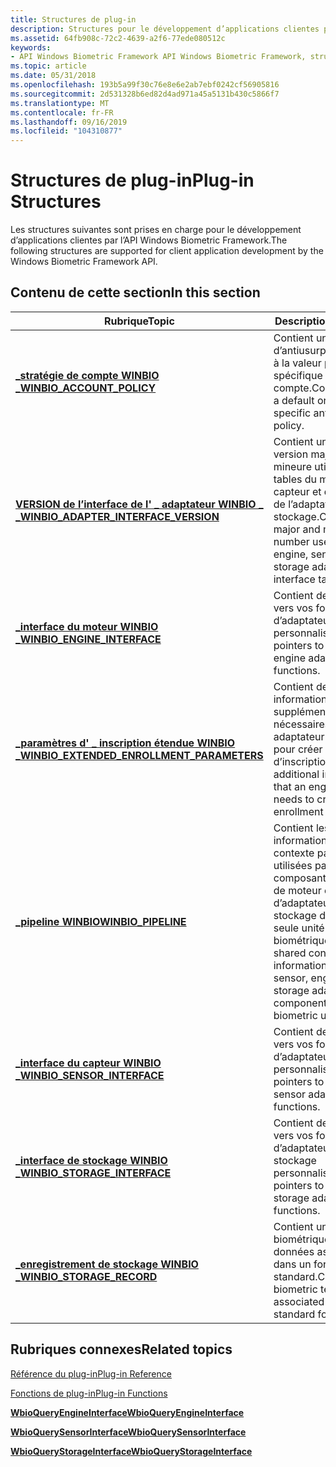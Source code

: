```yaml
---
title: Structures de plug-in
description: Structures pour le développement d’applications clientes par l’API Windows Biometric Framework.
ms.assetid: 64fb908c-72c2-4639-a2f6-77ede080512c
keywords:
- API Windows Biometric Framework API Windows Biometric Framework, structures de plug-in
ms.topic: article
ms.date: 05/31/2018
ms.openlocfilehash: 193b5a99f30c76e8e6e2ab7ebf0242cf56905816
ms.sourcegitcommit: 2d531328b6ed82d4ad971a45a5131b430c5866f7
ms.translationtype: MT
ms.contentlocale: fr-FR
ms.lasthandoff: 09/16/2019
ms.locfileid: "104310877"
---
```

# <a name="plug-in-structures"></a><span data-ttu-id="b1afb-104">Structures de plug-in</span><span class="sxs-lookup"><span data-stu-id="b1afb-104">Plug-in Structures</span></span>

<span data-ttu-id="b1afb-105">Les structures suivantes sont prises en charge pour le développement d’applications clientes par l’API Windows Biometric Framework.</span><span class="sxs-lookup"><span data-stu-id="b1afb-105">The following structures are supported for client application development by the Windows Biometric Framework API.</span></span>

## <a name="in-this-section"></a><span data-ttu-id="b1afb-106">Contenu de cette section</span><span class="sxs-lookup"><span data-stu-id="b1afb-106">In this section</span></span>



| <span data-ttu-id="b1afb-107">Rubrique</span><span class="sxs-lookup"><span data-stu-id="b1afb-107">Topic</span></span>                                                                                                | <span data-ttu-id="b1afb-108">Description</span><span class="sxs-lookup"><span data-stu-id="b1afb-108">Description</span></span>                                                                                                                           |
|------------------------------------------------------------------------------------------------------|---------------------------------------------------------------------------------------------------------------------------------------|
| [<span data-ttu-id="b1afb-109">**\_stratégie de compte WINBIO \_**</span><span class="sxs-lookup"><span data-stu-id="b1afb-109">**WINBIO\_ACCOUNT\_POLICY**</span></span>](winbio-account-policy.md)<br/>                                  | <span data-ttu-id="b1afb-110">Contient une stratégie d’antiusurpation propre à la valeur par défaut ou spécifique au compte.</span><span class="sxs-lookup"><span data-stu-id="b1afb-110">Contains either a default or account-specific antispoofing policy.</span></span><br/>                                                         |
| [<span data-ttu-id="b1afb-111">**VERSION de l’interface de l' \_ adaptateur WINBIO \_ \_**</span><span class="sxs-lookup"><span data-stu-id="b1afb-111">**WINBIO\_ADAPTER\_INTERFACE\_VERSION**</span></span>](/windows/desktop/api/Winbio_adapter/ns-winbio_adapter-winbio_adapter_interface_version)<br/>           | <span data-ttu-id="b1afb-112">Contient un numéro de version majeure et mineure utilisé dans les tables du moteur, du capteur et de l’interface de l’adaptateur de stockage.</span><span class="sxs-lookup"><span data-stu-id="b1afb-112">Contains a major and minor version number used in the engine, sensor, and storage adapter interface tables.</span></span><br/>                |
| [<span data-ttu-id="b1afb-113">**\_interface du moteur WINBIO \_**</span><span class="sxs-lookup"><span data-stu-id="b1afb-113">**WINBIO\_ENGINE\_INTERFACE**</span></span>](/windows/desktop/api/Winbio_adapter/ns-winbio_adapter-winbio_engine_interface)<br/>                              | <span data-ttu-id="b1afb-114">Contient des pointeurs vers vos fonctions d’adaptateur de moteur personnalisées.</span><span class="sxs-lookup"><span data-stu-id="b1afb-114">Contains pointers to your custom engine adapter functions.</span></span><br/>                                                                 |
| [<span data-ttu-id="b1afb-115">**\_paramètres d' \_ inscription étendue WINBIO \_**</span><span class="sxs-lookup"><span data-stu-id="b1afb-115">**WINBIO\_EXTENDED\_ENROLLMENT\_PARAMETERS**</span></span>](winbio-extended-enrollment-parameters.md)<br/> | <span data-ttu-id="b1afb-116">Contient des informations supplémentaires nécessaires à un adaptateur de moteur pour créer un modèle d’inscription.</span><span class="sxs-lookup"><span data-stu-id="b1afb-116">Contains additional information that an engine adapter needs to create an enrollment template.</span></span> <br/>                            |
| [<span data-ttu-id="b1afb-117">**\_pipeline WINBIO**</span><span class="sxs-lookup"><span data-stu-id="b1afb-117">**WINBIO\_PIPELINE**</span></span>](/windows/desktop/api/Winbio_adapter/ns-winbio_adapter-winbio_pipeline)<br/>                                               | <span data-ttu-id="b1afb-118">Contient les informations de contexte partagé utilisées par les composants de capteur, de moteur et d’adaptateur de stockage dans une seule unité biométrique.</span><span class="sxs-lookup"><span data-stu-id="b1afb-118">Contains shared context information used by the sensor, engine, and storage adapter components in a single biometric unit.</span></span><br/> |
| [<span data-ttu-id="b1afb-119">**\_interface du capteur WINBIO \_**</span><span class="sxs-lookup"><span data-stu-id="b1afb-119">**WINBIO\_SENSOR\_INTERFACE**</span></span>](/windows/desktop/api/Winbio_adapter/ns-winbio_adapter-winbio_sensor_interface)<br/>                              | <span data-ttu-id="b1afb-120">Contient des pointeurs vers vos fonctions d’adaptateur de capteur personnalisées.</span><span class="sxs-lookup"><span data-stu-id="b1afb-120">Contains pointers to your custom sensor adapter functions.</span></span><br/>                                                                 |
| [<span data-ttu-id="b1afb-121">**\_interface de stockage WINBIO \_**</span><span class="sxs-lookup"><span data-stu-id="b1afb-121">**WINBIO\_STORAGE\_INTERFACE**</span></span>](/windows/desktop/api/Winbio_adapter/ns-winbio_adapter-winbio_storage_interface)<br/>                            | <span data-ttu-id="b1afb-122">Contient des pointeurs vers vos fonctions d’adaptateur de stockage personnalisées.</span><span class="sxs-lookup"><span data-stu-id="b1afb-122">Contains pointers to your custom storage adapter functions.</span></span><br/>                                                                |
| [<span data-ttu-id="b1afb-123">**\_enregistrement de stockage WINBIO \_**</span><span class="sxs-lookup"><span data-stu-id="b1afb-123">**WINBIO\_STORAGE\_RECORD**</span></span>](/windows/desktop/api/Winbio_adapter/ns-winbio_adapter-winbio_storage_record)<br/>                                  | <span data-ttu-id="b1afb-124">Contient un modèle biométrique et les données associées dans un format standard.</span><span class="sxs-lookup"><span data-stu-id="b1afb-124">Contains a biometric template and associated data in a standard format.</span></span><br/>                                                    |



 

## <a name="related-topics"></a><span data-ttu-id="b1afb-125">Rubriques connexes</span><span class="sxs-lookup"><span data-stu-id="b1afb-125">Related topics</span></span>

<dl> <dt>

[<span data-ttu-id="b1afb-126">Référence du plug-in</span><span class="sxs-lookup"><span data-stu-id="b1afb-126">Plug-in Reference</span></span>](plug-in-reference.md)
</dt> <dt>

[<span data-ttu-id="b1afb-127">Fonctions de plug-in</span><span class="sxs-lookup"><span data-stu-id="b1afb-127">Plug-in Functions</span></span>](plug-in-functions.md)
</dt> <dt>

[<span data-ttu-id="b1afb-128">**WbioQueryEngineInterface**</span><span class="sxs-lookup"><span data-stu-id="b1afb-128">**WbioQueryEngineInterface**</span></span>](/windows/desktop/api/Winbio_adapter/nf-winbio_adapter-wbioqueryengineinterface)
</dt> <dt>

[<span data-ttu-id="b1afb-129">**WbioQuerySensorInterface**</span><span class="sxs-lookup"><span data-stu-id="b1afb-129">**WbioQuerySensorInterface**</span></span>](/windows/desktop/api/Winbio_adapter/nf-winbio_adapter-wbioquerysensorinterface)
</dt> <dt>

[<span data-ttu-id="b1afb-130">**WbioQueryStorageInterface**</span><span class="sxs-lookup"><span data-stu-id="b1afb-130">**WbioQueryStorageInterface**</span></span>](/windows/desktop/api/Winbio_adapter/nf-winbio_adapter-wbioquerystorageinterface)
</dt> </dl>

 

 





